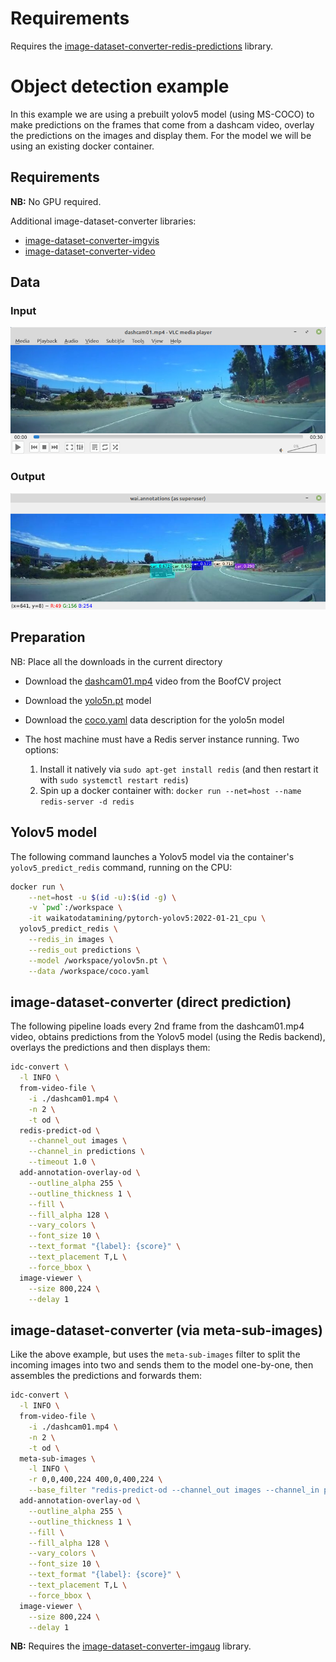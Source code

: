 # Requirements

Requires the [image-dataset-converter-redis-predictions](https://github.com/waikato-datamining/image-dataset-converter-redis-predictions) library.


# Object detection example

In this example we are using a prebuilt yolov5 model (using MS-COCO) to make predictions on the
frames that come from a dashcam video, overlay the predictions on the images and display them.
For the model we will be using an existing docker container.

## Requirements

**NB:** No GPU required.

Additional image-dataset-converter libraries:

* [image-dataset-converter-imgvis](https://github.com/waikato-datamining/image-dataset-converter-imgvis)
* [image-dataset-converter-video](https://github.com/waikato-datamining/image-dataset-converter-video)


## Data

### Input

![dashcam raw](img/dashcam.png)

### Output

![dashcam annotated](img/dashcam_annotated.png)

## Preparation

NB: Place all the downloads in the current directory

* Download the [dashcam01.mp4](https://github.com/lessthanoptimal/BoofCV-Data/blob/master/example/tracking/dashcam01.mp4) video from the BoofCV project
* Download the [yolo5n.pt](https://github.com/ultralytics/yolov5/releases/download/v6.0/yolov5n.pt) model
* Download the [coco.yaml](https://github.com/ultralytics/yolov5/blob/956be8e642b5c10af4a1533e09084ca32ff4f21f/data/coco.yaml) data description for the yolo5n model
* The host machine must have a Redis server instance running. Two options:

    1. Install it natively via `sudo apt-get install redis` (and then restart it with `sudo systemctl restart redis`)
    2. Spin up a docker container with: `docker run --net=host --name redis-server -d redis`
  

## Yolov5 model

The following command launches a Yolov5 model via the container's `yolov5_predict_redis` command,
running on the CPU: 

```bash
docker run \
    --net=host -u $(id -u):$(id -g) \
    -v `pwd`:/workspace \
    -it waikatodatamining/pytorch-yolov5:2022-01-21_cpu \
  yolov5_predict_redis \
    --redis_in images \
    --redis_out predictions \
    --model /workspace/yolov5n.pt \
    --data /workspace/coco.yaml
```

## image-dataset-converter (direct prediction)

The following pipeline loads every 2nd frame from the dashcam01.mp4 video,
obtains predictions from the Yolov5 model (using the Redis backend), overlays the predictions
and then displays them:

```bash
idc-convert \
  -l INFO \
  from-video-file \
    -i ./dashcam01.mp4 \
    -n 2 \
    -t od \
  redis-predict-od \
    --channel_out images \
    --channel_in predictions \
    --timeout 1.0 \
  add-annotation-overlay-od \
    --outline_alpha 255 \
    --outline_thickness 1 \
    --fill \
    --fill_alpha 128 \
    --vary_colors \
    --font_size 10 \
    --text_format "{label}: {score}" \
    --text_placement T,L \
    --force_bbox \
  image-viewer \
    --size 800,224 \
    --delay 1
```

## image-dataset-converter (via meta-sub-images)

Like the above example, but uses the `meta-sub-images` filter to split the incoming images into two
and sends them to the model one-by-one, then assembles the predictions and forwards them:

```bash
idc-convert \
  -l INFO \
  from-video-file \
    -i ./dashcam01.mp4 \
    -n 2 \
    -t od \
  meta-sub-images \
    -l INFO \
    -r 0,0,400,224 400,0,400,224 \
    --base_filter "redis-predict-od --channel_out images --channel_in predictions --timeout 1.0" \
  add-annotation-overlay-od \
    --outline_alpha 255 \
    --outline_thickness 1 \
    --fill \
    --fill_alpha 128 \
    --vary_colors \
    --font_size 10 \
    --text_format "{label}: {score}" \
    --text_placement T,L \
    --force_bbox \
  image-viewer \
    --size 800,224 \
    --delay 1
```

**NB:** Requires the [image-dataset-converter-imgaug](https://github.com/waikato-datamining/image-dataset-converter-imgaug) library.
